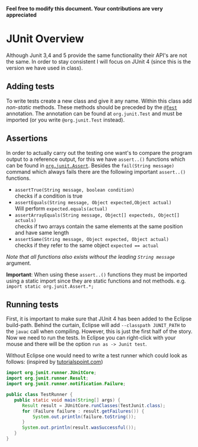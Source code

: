 __Feel free to modify this document. Your contributions are very appreciated__

# JUnit Overview
Although Junit 3,4 and 5 provide the same functionality their API's are not the same. In order to stay consistent I will focus on JUnit 4 (since this is the version we have used in class). 


## Adding tests
To write tests create a new class and give it any name. Within this class add *non-static* methods. These methods should be preceded by the [`@Test`](https://github.com/junit-team/junit4/blob/master/src/main/java/org/junit/Test.java) annotation. The annotation can be found at `org.junit.Test` and must be imported (or you write `@org.junit.Test` instead). 

## Assertions
In order to actually carry out the testing one want's to compare the program output to a reference output, for this we have `assert..()` functions which can be found in [`org.junit.Assert`](https://github.com/junit-team/junit4/blob/master/src/main/java/org/junit/Assert.java). Besides the `fail(String message)` command which always fails there are the following important `assert..()` functions.


- `assertTrue(String message, boolean condition)`  
checks if a condition is true
- `assertEquals(String message, Object expected,Object actual) `   
Will perform `expected.equals(actual) `   
- `assertArrayEquals(String message, Object[] expecteds, Object[] actuals) `   
checks if two arrays contain the same elements at the same position and have same length
- `assertSame(String message, Object expected, Object actual)`   
checks if they refer to the same object `expected == actual`

_Note that all functions also exists without the leading `String message`_ argument.

**Important**: When using these `assert..()` functions they must be imported using a static import since they are static functions and not methods. e.g. `import static org.junit.Assert.*;`


## Running tests
First, it is important to make sure that JUnit 4 has been added to the Eclipse build-path. Behind the curtain, Eclipse will add `--classpath JUNIT_PATH` to the `javac` call when compiling. However, this is just the first half of the story. Now we need to run the tests. In Eclipse you can right-click with your mouse and there will be the option `run as -> Junit test`. 

Without Eclipse one would need to write a test runner which could look as follows: (inspired by [tutorialspoint.com](https://www.tutorialspoint.com/junit/junit_executing_tests.htm))
```java
import org.junit.runner.JUnitCore;
import org.junit.runner.Result;
import org.junit.runner.notification.Failure;

public class TestRunner {
   public static void main(String[] args) {
      Result result = JUnitCore.runClasses(TestJunit.class);
      for (Failure failure : result.getFailures()) {
          System.out.println(failure.toString());
      }
      System.out.println(result.wasSuccessful());
   }
}
```


